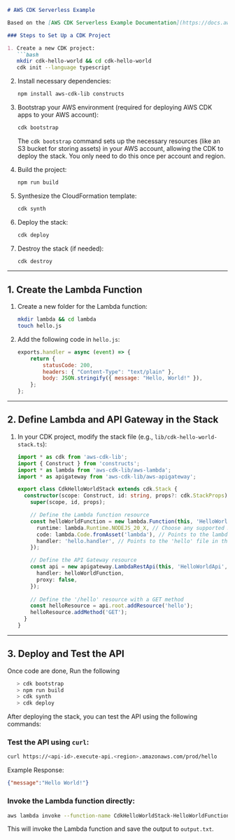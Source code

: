 ```markdown
# AWS CDK Serverless Example

Based on the [AWS CDK Serverless Example Documentation](https://docs.aws.amazon.com/cdk/v2/guide/serverless_example.html).

### Steps to Set Up a CDK Project

1. Create a new CDK project:
   ```bash
   mkdir cdk-hello-world && cd cdk-hello-world
   cdk init --language typescript
   ```

2. Install necessary dependencies:
   ```bash
   npm install aws-cdk-lib constructs
   ```

3. Bootstrap your AWS environment (required for deploying AWS CDK apps to your AWS account):
   ```bash
   cdk bootstrap
   ```

   The `cdk bootstrap` command sets up the necessary resources (like an S3 bucket for storing assets) in your AWS account, allowing the CDK to deploy the stack. You only need to do this once per account and region.

4. Build the project:
   ```bash
   npm run build
   ```

5. Synthesize the CloudFormation template:
   ```bash
   cdk synth
   ```

6. Deploy the stack:
   ```bash
   cdk deploy
   ```

7. Destroy the stack (if needed):
   ```bash
   cdk destroy
   ```

---

## 1. Create the Lambda Function

1. Create a new folder for the Lambda function:
   ```bash
   mkdir lambda && cd lambda
   touch hello.js
   ```

2. Add the following code in `hello.js`:
   ```javascript
   exports.handler = async (event) => {
       return {
           statusCode: 200,
           headers: { "Content-Type": "text/plain" },
           body: JSON.stringify({ message: "Hello, World!" }),
       };
   };
   ```

---

## 2. Define Lambda and API Gateway in the Stack

1. In your CDK project, modify the stack file (e.g., `lib/cdk-hello-world-stack.ts`):

   ```typescript
   import * as cdk from 'aws-cdk-lib';
   import { Construct } from 'constructs';
   import * as lambda from 'aws-cdk-lib/aws-lambda';
   import * as apigateway from 'aws-cdk-lib/aws-apigateway';

   export class CdkHelloWorldStack extends cdk.Stack {
     constructor(scope: Construct, id: string, props?: cdk.StackProps) {
       super(scope, id, props);

       // Define the Lambda function resource
       const helloWorldFunction = new lambda.Function(this, 'HelloWorldFunction', {
         runtime: lambda.Runtime.NODEJS_20_X, // Choose any supported Node.js runtime
         code: lambda.Code.fromAsset('lambda'), // Points to the lambda directory
         handler: 'hello.handler', // Points to the 'hello' file in the lambda directory
       });

       // Define the API Gateway resource
       const api = new apigateway.LambdaRestApi(this, 'HelloWorldApi', {
         handler: helloWorldFunction,
         proxy: false,
       });
        
       // Define the '/hello' resource with a GET method
       const helloResource = api.root.addResource('hello');
       helloResource.addMethod('GET');
     }
   }
   ```

---

## 3. Deploy and Test the API

Once code are done, Run the following
```bash
   > cdk bootstrap
   > npm run build
   > cdk synth
   > cdk deploy
   ```

After deploying the stack, you can test the API using the following commands:

### Test the API using `curl`:

```bash
curl https://<api-id>.execute-api.<region>.amazonaws.com/prod/hello
```

Example Response:
```json
{"message":"Hello World!"}
```

### Invoke the Lambda function directly:

```bash
aws lambda invoke --function-name CdkHelloWorldStack-HelloWorldFunctionunique-identifier output.txt
```

This will invoke the Lambda function and save the output to `output.txt`.
```

